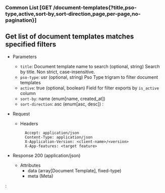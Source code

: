 ### Common List [GET /document-templates{?title,pso-type,active,sort-by,sort-direction,page,per-page,no-pagination}]

## **Get list of document templates matches specified filters**

+ Parameters
    + `title`: Document template name to search (optional, string)
        Search by title. Non strict, case-insensitive.
    + `pso-type`: usr (optional, string)
        Pso Type trigram to filter document templates
    + `active`: true (optional, boolean)
        Field for filter exports by `is_active` column
    + `sort-by`: name (enum[name, created_at])
    + `sort-direction`: asc (enum[asc, desc])
    :[](../pagination_parameters.md)

+ Request
    + Headers

            Accept: application/json
            Content-Type: application/json
            X-Application-Version: <client-name>/<version>
            X-App-features: <target feature>

+ Response 200 (application/json)

    + Attributes
        + data (array[Document Template], fixed-type)
        + meta (Meta)

:[](../error_responses.md)
